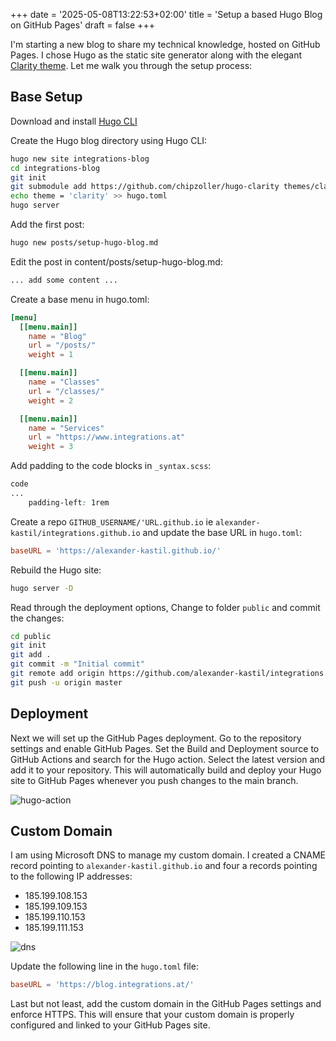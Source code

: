 +++
date = '2025-05-08T13:22:53+02:00'
title = 'Setup a based Hugo Blog on GitHub Pages'
draft = false
+++

I'm starting a new blog to share my technical knowledge, hosted on GitHub Pages. I chose Hugo as the static site generator along with the elegant [Clarity theme](https://github.com/chipzoller/hugo-clarity). Let me walk you through the setup process:

## Base Setup

Download and install [Hugo CLI](https://gohugo.io/installation/)

Create the Hugo blog directory using Hugo CLI:

```bash
hugo new site integrations-blog
cd integrations-blog
git init
git submodule add https://github.com/chipzoller/hugo-clarity themes/clarity
echo theme = 'clarity' >> hugo.toml
hugo server
```

Add the first post:

```bash
hugo new posts/setup-hugo-blog.md
```

Edit the post in content/posts/setup-hugo-blog.md:

```markdown
... add some content ...
```

Create a base menu in hugo.toml:

```toml
[menu]
  [[menu.main]]
    name = "Blog"
    url = "/posts/"
    weight = 1

  [[menu.main]]
    name = "Classes"
    url = "/classes/"
    weight = 2

  [[menu.main]]
    name = "Services"
    url = "https://www.integrations.at"
    weight = 3
```

Add padding to the code blocks in `_syntax.scss`:

```SCSS
code
...
    padding-left: 1rem
```

Create a repo `GITHUB_USERNAME/'URL.github.io` ie `alexander-kastil/integrations.github.io` and update the base URL in `hugo.toml`:

```toml
baseURL = 'https://alexander-kastil.github.io/'
```

Rebuild the Hugo site:

```bash
hugo server -D
```

Read through the deployment options, Change to folder `public` and commit the changes:

```bash
cd public
git init
git add .
git commit -m "Initial commit"
git remote add origin https://github.com/alexander-kastil/integrations.github.io.git
git push -u origin master
```

## Deployment

Next we will set up the GitHub Pages deployment. Go to the repository settings and enable GitHub Pages. Set the Build and Deployment source to GitHub Actions and search for the Hugo action. Select the latest version and add it to your repository. This will automatically build and deploy your Hugo site to GitHub Pages whenever you push changes to the main branch.

![hugo-action](images/hugo-action.jpg)

## Custom Domain

I am using Microsoft DNS to manage my custom domain. I created a CNAME record pointing to `alexander-kastil.github.io` and four a records pointing to the following IP addresses:

- 185.199.108.153
- 185.199.109.153
- 185.199.110.153
- 185.199.111.153

![dns](images/dns.jpg)

Update the following line in the `hugo.toml` file:

```toml
baseURL = 'https://blog.integrations.at/'
```

Last but not least, add the custom domain in the GitHub Pages settings and enforce HTTPS. This will ensure that your custom domain is properly configured and linked to your GitHub Pages site.
